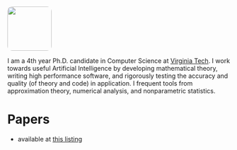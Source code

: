 
<img src="https://avatars1.githubusercontent.com/u/7769932?s=460&v=4" width="100" style="border-radius:10%">

I am a 4th year Ph.D. candidate in Computer Science at [Virginia Tech](https://vt.edu).  I work towards useful Artificial Intelligence by developing mathematical theory, writing high performance software, and rigorously testing the accuracy and quality (of theory and code) in application. I frequent tools from approximation theory, numerical analysis, and nonparametric statistics.

# Papers

- available at [this listing](https://people.cs.vt.edu/tchlux/papers)
